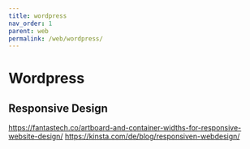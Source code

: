 ```yaml
---
title: wordpress
nav_order: 1
parent: web
permalink: /web/wordpress/
---
```


# Wordpress


## Responsive Design

https://fantastech.co/artboard-and-container-widths-for-responsive-website-design/
https://kinsta.com/de/blog/responsiven-webdesign/
